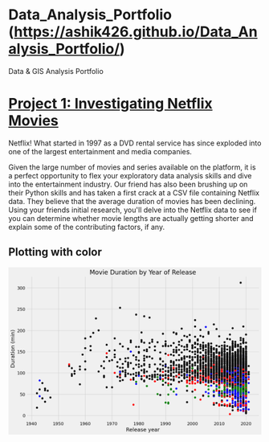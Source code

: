 # Data_Analysis_Portfolio (https://ashik426.github.io/Data_Analysis_Portfolio/)
Data &amp; GIS Analysis Portfolio

# [Project 1: Investigating Netflix Movies](https://ashik426.github.io/Investigating-Netflix-Movies/)
Netflix! What started in 1997 as a DVD rental service has since exploded into one of the largest entertainment and media companies.

Given the large number of movies and series available on the platform, it is a perfect opportunity to flex your exploratory data analysis skills and dive into the entertainment industry. Our friend has also been brushing up on their Python skills and has taken a first crack at a CSV file containing Netflix data. They believe that the average duration of movies has been declining. Using your friends initial research, you'll delve into the Netflix data to see if you can determine whether movie lengths are actually getting shorter and explain some of the contributing factors, if any.

## Plotting with color  
![](https://github.com/Ashik426/Investigating-Netflix-Movies/blob/main/Untitled.png) 
